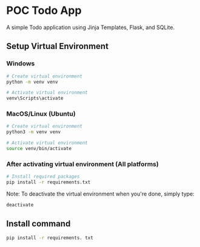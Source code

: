 # POC Todo App

A simple Todo application using Jinja Templates, Flask, and SQLite.

## Setup Virtual Environment

### Windows

```bash
# Create virtual environment
python -m venv venv

# Activate virtual environment
venv\Scripts\activate
```

### MacOS/Linux (Ubuntu)

```bash
# Create virtual environment
python3 -m venv venv

# Activate virtual environment
source venv/bin/activate
```

### After activating virtual environment (All platforms)

```bash
# Install required packages
pip install -r requirements.txt
```

Note: To deactivate the virtual environment when you're done, simply type:

```bash
deactivate
```

## Install command

```bash
pip install -r requirements. txt
```

